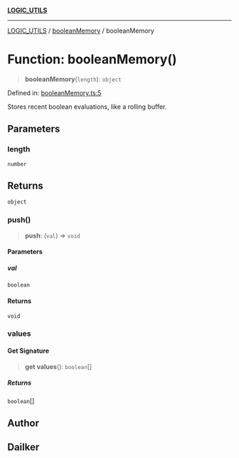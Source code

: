 [**LOGIC_UTILS**](../../README.md)

***

[LOGIC_UTILS](../../README.md) / [booleanMemory](../README.md) / booleanMemory

# Function: booleanMemory()

> **booleanMemory**(`length`): `object`

Defined in: [booleanMemory.ts:5](https://github.com/dailker/everyutil/blob/26e2bb73429918cf0d08899e9efd90b82a42c92e/src/logic/booleanMemory.ts#L5)

Stores recent boolean evaluations, like a rolling buffer.

## Parameters

### length

`number`

## Returns

`object`

### push()

> **push**: (`val`) => `void`

#### Parameters

##### val

`boolean`

#### Returns

`void`

### values

#### Get Signature

> **get** **values**(): `boolean`[]

##### Returns

`boolean`[]

## Author

## Dailker
